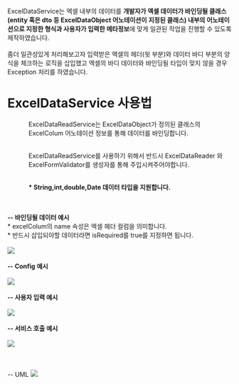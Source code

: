ExcelDataService는 엑셀 내부의 데이터를 <strong>개발자가 엑셀 데이터가 바인딩될 클래스(entity 혹은 dto 등 ExcelDataObject 어노테이션이 지정된 클래스) 내부의 어노테이션으로 지정한 형식과
사용자가 입력한 메타정보</strong>에 맞게 일관된 작업을 진행할 수 있도록 제작하였습니다.<br><br>
좀더 일관성있게 처리해보고자 입력받은 엑셀의 헤더(윗 부분)와 데이터 바디 부분의 양식을 체크하는 로직을 삽입했고 엑셀의 바디 데이터와 바인딩될 타입이 맞지 않을 경우
 Exception 처리를 하였습니다.

<h1>ExcelDataService 사용법</h1>
<ul>
<ol>ExcelDataReadService는 ExcelDataObject가 정의된 클래스의 ExcelColum 어노테이션 정보를 통해 데이터를 바인딩합니다.</ol><br>
<ol>ExcelDataReadService를 사용하기 위해서 반드시 ExcelDataReader<T> 와 ExcelFormValidator를 생성자를 통해 주입시켜주어야합니다.</ol>
<br>
<ol><strong>* String,int,double,Date 데이터 타입을 지원합니다.</strong></ol>
</ul>
<br><br>
<strong>-- 바인딩될 데이터 예시</strong>
<br>
* excelColum의 name 속성은 엑셀 헤더 컬럼을 의미합니다.
<br>
* 반드시 삽입되야할 데이터라면 isRequired를 true를 지정하면 됩니다.
<br><br>
<img src="https://user-images.githubusercontent.com/77535935/104814882-7518f880-5854-11eb-91aa-1e24c1d1f6a9.JPG">
<br><br>
<strong>-- Config 예시</strong>
<br><br>
<img src="https://user-images.githubusercontent.com/77535935/104814788-00de5500-5854-11eb-9f4a-0898dd5f230e.JPG">
<br><br>
<strong>-- 사용자 입력 예시</strong>
<br><br>
<img src="https://user-images.githubusercontent.com/77535935/104814919-c0cba200-5854-11eb-82b6-06c461bfa4d5.JPG">
<br><br>
<strong>-- 서비스 호출 예시</strong>
<br><br>
<img src="https://user-images.githubusercontent.com/77535935/104814968-1142ff80-5855-11eb-94f1-b60aa3a6631e.JPG">
<br><br>
<br><br>
-- UML
<img src="https://user-images.githubusercontent.com/77535935/104815214-819e5080-5856-11eb-81fa-0a8606ec5917.JPG">
